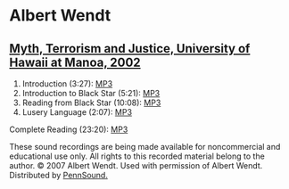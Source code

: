 Albert Wendt
============

[Myth, Terrorism and Justice, University of Hawaii at Manoa, 2002](UHM.html#Wendt_2002)
---------------------------------------------------------------------------------------

1.  Introduction (3:27): [MP3](http://media.sas.upenn.edu/pennsound/authors/Wendt/UHM/Wendt-Albert_1_Introduction_Myth-Terrorism_UHM_2002.mp3)
2.  Introduction to Black Star (5:21): [MP3](http://media.sas.upenn.edu/pennsound/authors/Wendt/UHM/Wendt-Albert_2_Intro-to-Black-Star_Myth-Terrorism_UHM_2002.mp3)
3.  Reading from Black Star (10:08): [MP3](http://media.sas.upenn.edu/pennsound/authors/Wendt/UHM/Wendt-Albert_3_Black-Star_Myth-Terrorism_UHM_2002.mp3)
4.  Lusery Language (2:07): [MP3](http://media.sas.upenn.edu/pennsound/authors/Wendt/UHM/Wendt-Albert_4_Lusery-Language_Myth-Terrorism_UHM_2002.mp3)

Complete Reading (23:20): [MP3](http://media.sas.upenn.edu/pennsound/authors/Wendt/UHM/Wendt-Albert_Myth-Terrorism_UHM_2002.mp3)

These sound recordings are being made available for noncommercial
and educational use only. All rights to this recorded material belong
to the author. © 2007 Albert Wendt. Used with permission of Albert
Wendt. Distributed by [PennSound.](../index.html)
